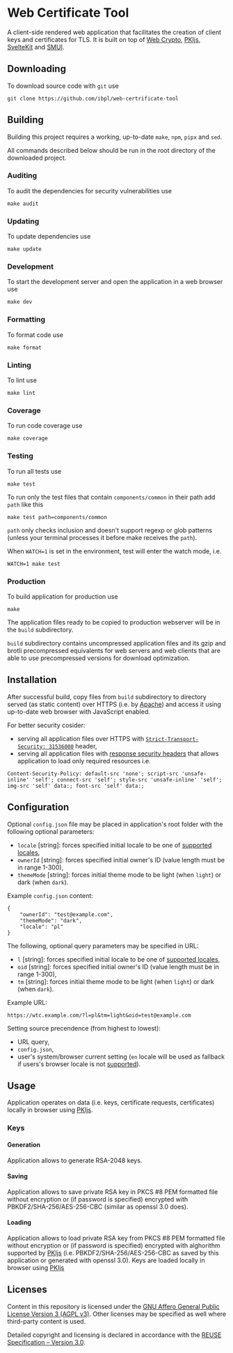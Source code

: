 <!--
SPDX-License-Identifier: AGPL-3.0-only
SPDX-FileCopyrightText: 2024 Informatyka Boguslawski sp. z o.o. sp.k. <https://www.ib.pl>
-->

# Web Certificate Tool

A client-side rendered web application that facilitates the creation of client keys and certificates for TLS. It is built on top of [Web Crypto](https://en.wikipedia.org/wiki/Web_Cryptography_API), [PKIjs](https://pkijs.org/), [SvelteKit](https://kit.svelte.dev/) and [SMUI](https://sveltematerialui.com/).

## Downloading

To download source code with `git` use

```
git clone https://github.com/ibpl/web-certrificate-tool
```

## Building

Building this project requires a working, up-to-date `make`, `npm`, `pipx` and `sed`.

All commands described below should be run in the root directory of the downloaded project.

### Auditing

To audit the dependencies for security vulnerabilities use

```
make audit
```

### Updating

To update dependencies use

```
make update
```

### Development

To start the development server and open the application in a web browser use

```
make dev
```

### Formatting

To format code use

```
make format
```

### Linting

To lint use

```
make lint
```

### Coverage

To run code coverage use

```
make coverage
```

### Testing

To run all tests use

```
make test
```

To run only the test files that contain `components/common` in their path add `path` like this

```
make test path=components/common
```

`path` only checks inclusion and doesn't support regexp or glob patterns (unless your terminal processes it before make receives the `path`).

When `WATCH=1` is set in the environment, test will enter the watch mode, i.e.

```
WATCH=1 make test
```

### Production

To build application for production use

```
make
```

The application files ready to be copied to production webserver will be in the `build` subdirectory.

`build` subdirectory contains uncompressed application files and its gzip and brotli precompressed equivalents for web servers and web clients that are able to use precompressed versions for download optimization.

## Installation

After successful build, copy files from `build` subdirectory to directory served (as static content) over HTTPS (i.e. by [Apache](https://httpd.apache.org/)) and access it using up-to-date web browser with JavaScript enabled.

For better security cosider:

- serving all application files over HTTPS with [`Strict-Transport-Security: 31536000`](https://developer.mozilla.org/en-US/docs/Web/HTTP/Headers/Strict-Transport-Security) header,
- serving all application files with [response security headers](https://developer.mozilla.org/en-US/docs/Web/HTTP/CSP) that allows application to load only required resources i.e.

```
Content-Security-Policy: default-src 'none'; script-src 'unsafe-inline' 'self'; connect-src 'self'; style-src 'unsafe-inline' 'self'; img-src 'self' data:; font-src 'self' data:;
```

## Configuration

Optional `config.json` file may be placed in application's root folder with the following optional parameters:

- `locale` [string]: forces specified initial locale to be one of [supported locales](src/lib/i18n/lang.json),
- `ownerId` [string]: forces specified initial owner's ID (value length must be in range 1-300),
- `themeMode` [string]: forces initial theme mode to be light (when `light`) or dark (when `dark`).

Example `config.json` content:

```
{
	"ownerId": "test@example.com",
	"themeMode": "dark",
	"locale": "pl"
}
```

The following, optional query parameters may be specified in URL:

- `l` [string]: forces specified initial locale to be one of [supported locales](src/lib/i18n/lang.json),
- `oid` [string]: forces specified initial owner's ID (value length must be in range 1-300),
- `tm` [string]: forces initial theme mode to be light (when `light`) or dark (when `dark`).

Example URL:

```
https://wtc.example.com/?l=pl&tm=light&oid=test@example.com
```

Setting source precendence (from highest to lowest):

- URL query,
- `config.json`,
- user's system/browser current setting (`en` locale will be used as fallback if users's browser locale is not [supported](src/lib/i18n/lang.json)).

## Usage

Application operates on data (i.e. keys, certificate requests, certificates) locally in browser using [PKIjs](https://pkijs.org/).

### Keys

#### Generation

Application allows to generate RSA-2048 keys.

#### Saving

Application allows to save private RSA key in PKCS #8 PEM formatted file without encryption or (if password is specified) encrypted with PBKDF2/SHA-256/AES-256-CBC (similar as openssl 3.0 does).

#### Loading

Application allows to load private RSA key from PKCS #8 PEM formatted file without encryption or (if password is specified) encrypted with alghorithm supported by [PKIjs](https://pkijs.org/) (i.e. PBKDF2/SHA-256/AES-256-CBC as saved by this application or generated with openssl 3.0). Keys are loaded locally in browser using [PKIjs](https://pkijs.org/)

## Licenses

Content in this repository is licensed under the [GNU Affero General Public License Version 3 (AGPL v3)](LICENSES/AGPL-3.0-only.txt). Other licenses may be specified as well where third-party content is used.

Detailed copyright and licensing is declared in accordance with the [REUSE Specification – Version 3.0](https://reuse.software/spec/).
